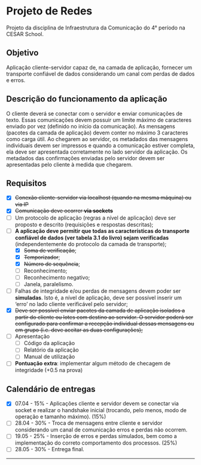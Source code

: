 # Projeto de Redes

Projeto da disciplina de Infraestrutura da Comunicação do 4° período na CESAR School.

## Objetivo

Aplicação cliente-servidor capaz de, na camada de aplicação, fornecer um transporte confiável de dados considerando um canal com perdas de dados e erros.

## Descrição do funcionamento da aplicação

O cliente deverá se conectar com o servidor e enviar comunicações de texto. Essas comunicações devem possuir um limite máximo de caracteres enviado por vez (definido no início da comunicação). As mensagens (pacotes da camada de aplicação) devem conter no máximo 3 caracteres como carga útil. Ao chegarem ao servidor, os metadados das mensagens individuais devem ser impressos e quando a comunicação estiver completa, ela deve ser apresentada corretamente no lado servidor da aplicação. Os metadados das confirmações enviadas pelo servidor devem ser apresentadas pelo cliente à medida que chegarem.

## Requisitos

- [x] ~~Conexão cliente-servidor via localhost (quando na mesma máquina) ou via IP~~
- [x] ~~Comunicação deve ocorrer **via sockets**~~
- [ ] Um protocolo de aplicação (regras a nível de aplicação) deve ser proposto e descrito (requisições e respostas descritas);
- [ ] **A aplicação deve permitir que todas as características do transporte confiável de dados (ver tabela 3.1 do livro) sejam verificadas** (independentemente do protocolo da camada de transporte);
  - [x] ~~Soma de verificação~~;
  - [x] ~~Temporizador~~;
  - [x] ~~Número de sequência~~;
  - [ ] Reconhecimento;
  - [ ] Reconhecimento negativo;
  - [ ] Janela, paralelismo.
- [ ] Falhas de integridade e/ou perdas de mensagens devem poder ser **simuladas**. Isto é, a nível de aplicação, deve ser possível inserir um ‘erro’ no lado cliente verificável pelo servidor;
- [x] ~~Deve ser possível enviar pacotes da camada de aplicação isolados a partir do cliente ou lotes com destino ao servidor. O servidor poderá ser configurado para confirmar a recepção individual dessas mensagens ou em grupo (i.e. deve aceitar as duas configurações);~~ 
- [ ] Apresentação
  - [ ] Código da aplicação
  - [ ] Relatório da aplicação
  - [ ] Manual de utilização
- [ ] **Pontuação extra**: implementar algum método de checagem de integridade (+0.5 na prova)

## Calendário de entregas

- [x] 07.04 - 15% - Aplicações cliente e servidor devem se conectar via socket e realizar o handshake inicial (trocando, pelo menos, modo de operação e tamanho máximo). (15%)
- [ ] 28.04 - 30% - Troca de mensagens entre cliente e servidor considerando um canal de comunicação erros e perdas não ocorrem.
- [ ] 19.05 - 25% - Inserção de erros e perdas simulados, bem como a implementação do correto comportamento dos processos. (25%)
- [ ] 28.05 - 30% - Entrega final.

---
